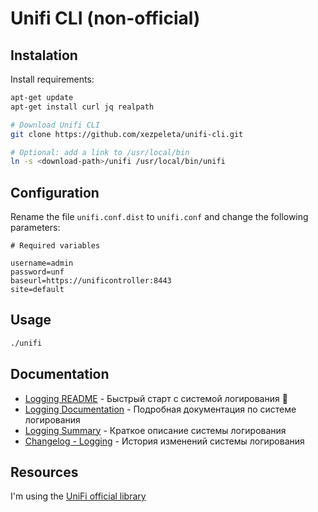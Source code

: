 # Unifi CLI (non-official)

## Instalation

Install requirements:

```sh
apt-get update
apt-get install curl jq realpath

# Download Unifi CLI
git clone https://github.com/xezpeleta/unifi-cli.git

# Optional: add a link to /usr/local/bin
ln -s <download-path>/unifi /usr/local/bin/unifi
```

## Configuration

Rename the file `unifi.conf.dist` to `unifi.conf` and change the following parameters:

```
# Required variables

username=admin
password=unf
baseurl=https://unificontroller:8443
site=default
```

## Usage

```sh
./unifi
```

## Documentation

- [Logging README](doc/README_LOGGING.md) - Быстрый старт с системой логирования 🚀
- [Logging Documentation](doc/LOGGING.md) - Подробная документация по системе логирования
- [Logging Summary](doc/LOGGING_SUMMARY.md) - Краткое описание системы логирования
- [Changelog - Logging](doc/CHANGELOG_LOGGING.md) - История изменений системы логирования

## Resources

I'm using the [UniFi official library](https://dl.ubnt.com/unifi/5.4.11-6cbeae59e7/unifi_sh_api)
